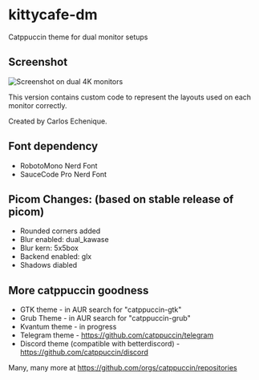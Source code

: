 # kittycafe-dm
Catppuccin theme for dual monitor setups

## Screenshot
![Screenshot on dual 4K monitors](/screenshot.png)

This version contains custom code to represent the layouts used on each monitor correctly.

Created by Carlos Echenique.

## Font dependency
- RobotoMono Nerd Font
- SauceCode Pro Nerd Font

## Picom Changes: (based on stable release of picom)
- Rounded corners added
- Blur enabled: dual_kawase
- Blur kern: 5x5box
- Backend enabled: glx
- Shadows diabled

## More catppuccin goodness
- GTK theme - in AUR search for "catppuccin-gtk"
- Grub Theme - in AUR search for "catppuccin-grub"
- Kvantum theme - in progress
- Telegram theme - https://github.com/catppuccin/telegram
- Discord theme (compatible with betterdiscord) - https://github.com/catppuccin/discord

Many, many more at https://github.com/orgs/catppuccin/repositories
